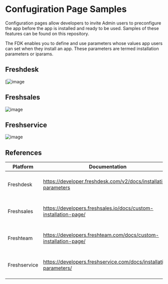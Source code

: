# Confugiration Page Samples

Configuration pages allow developers to invite Admin users to preconfigure the app before the app is installed and ready to be used. Samples of these features can be found on this repository.

The FDK enables you to define and use parameters whose values app users can set when they install an app. These parameters are termed installation parameters or iparams.

## Freshdesk

[![image](https://user-images.githubusercontent.com/4999463/195897737-0160956f-c0d6-475a-bd28-de7dc5e2800a.png)

## Freshsales

![image](https://user-images.githubusercontent.com/4999463/196019829-ae9f1d8f-ddb5-49dc-898a-dd3a085f1382.png)


## Freshservice

![image](https://user-images.githubusercontent.com/4999463/196019838-c5dd2f7e-e9e4-40be-9a05-b0bd66e8f3f8.png)

## References

| Platform     | Documentation                                                     | Sample Application                                                                         |
|--------------|-------------------------------------------------------------------|--------------------------------------------------------------------------------------------|
| Freshdesk    | https://developer.freshdesk.com/v2/docs/installation-parameters   | https://github.com/freshworks-developers/configuration-page-samples/tree/main/freshdesk    |
| Freshsales   | https://developers.freshsales.io/docs/custom-installation-page/   | https://github.com/freshworks-developers/configuration-page-samples/tree/main/freshsales   |
| Freshteam    | https://developers.freshteam.com/docs/custom-installation-page/   | https://github.com/freshworks-developers/configuration-page-samples/tree/main/freshteam    |
| Freshservice | https://developers.freshservice.com/docs/installation-parameters/ | https://github.com/freshworks-developers/configuration-page-samples/tree/main/freshservice |

